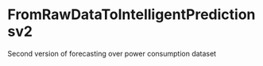 # FromRawDataToIntelligentPredictionsv2
Second version of forecasting over power consumption dataset
